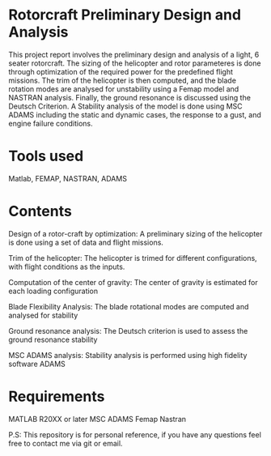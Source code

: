 # Rotorcraft Preliminary Design and Analysis

This project report involves the preliminary design and analysis of a light, 6 seater rotorcraft. The sizing of the helicopter and rotor parameteres is done through optimization of the required power for the predefined flight missions. The trim of the helicopter is then computed, and the blade rotation modes are analysed for unstability using a Femap model and NASTRAN analysis. Finally, the ground resonance is discussed using the Deutsch Criterion. A Stability analysis of the model is done using MSC ADAMS including the static and dynamic cases, the response to a gust, and engine failure conditions.

# Tools used
Matlab, FEMAP, NASTRAN, ADAMS

# Contents
Design of a rotor-craft by optimization: A preliminary sizing of the helicopter is done using a set of data and flight missions.

Trim of the helicopter: The helicopter is trimed for different configurations, with flight conditions as the inputs.

Computation of the center of gravity: The center of gravity is estimated for each loading configuration

Blade Flexibility Analysis: The blade rotational modes are computed and analysed for stability

Ground resonance analysis: The Deutsch criterion is used to assess the ground resonance stability

MSC ADAMS analysis: Stability analysis is performed using high fidelity software ADAMS

# Requirements
MATLAB R20XX or later
MSC ADAMS
Femap
Nastran

P.S: This repository is for personal reference, if you have any questions feel free to contact me via git or email.
